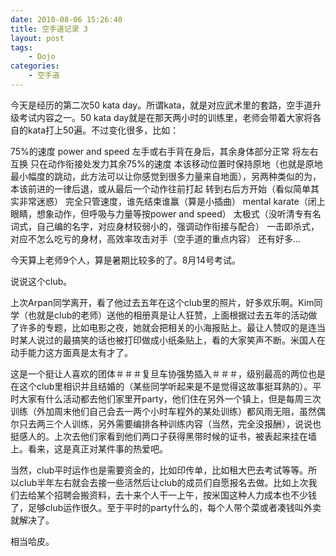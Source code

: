```yaml
---
date: 2010-08-06 15:26:40
title: 空手道记录 3
layout: post
tags:
    - Dojo
categories:
    - 空手道
---
```

今天是经历的第二次50 kata day。所谓kata，就是对应武术里的套路，空手道升级考试内容之一。50 kata day就是在那天两小时的训练里，老师会带着大家将各自的kata打上50遍。不过变化很多，比如：

75%的速度
power and speed
左手或右手背在身后，其余身体部分正常
将左右互换
只在动作衔接处发力其余75%的速度
本该移动位置时保持原地（也就是原地最小幅度的跳动，此方法可以让你感觉到很多力量来自地面），另两种类似的为，本该前进的一律后退，或从最后一个动作往前打起
转到右后方开始（看似简单其实非常迷惑）
完全只管速度，谁先结束谁赢（算是小插曲）
mental karate（闭上眼睛，想象动作，但呼吸与力量等按power and speed）
太极式（没听清专有名词式，自己编的名字，对应身材较弱小的，强调动作衔接与配合）
一击即杀式，对应不怎么吃亏的身材，高效率攻击对手（空手道的重点内容）
还有好多...


今天算上老师9个人，算是暑期比较多的了。8月14号考试。

说说这个club。

上次Arpan同学离开，看了他过去五年在这个club里的照片，好多欢乐啊。Kim同学（也就是club的老师）送他的相册真是让人狂赞，上面根据过去五年的活动做了许多的专题，比如电影之夜，她就会把相关的小海报贴上。最让人赞叹的是连当时某人说过的最搞笑的话也被打印做成小纸条贴上，看的大家笑声不断。米国人在动手能力这方面真是太有才了。

这是一个挺让人喜欢的团体＃＃＃复旦车协强势插入＃＃＃，级别最高的两位也是在这个club里相识并且结婚的（某些同学听起来是不是觉得这故事挺耳熟的）。平时大家有什么活动都去他们家里开party，他们住在另外一个镇上，但是每周三次训练（外加周末他们自己会去一两个小时车程外的某处训练）都风雨无阻，虽然偶尔只去两三个人训练，另外需要编排各种训练内容（当然，完全没报酬），说说也挺感人的。上次去他们家看到他们两口子获得黑带时候的证书，被表起来挂在墙上。看来，这是真正对某件事的热爱吧。

当然，club平时运作也是需要资金的，比如印传单，比如租大巴去考试等等。所以club半年左右就会去接一些活然后让club的成员们自愿报名去做。比如上次我们去给某个招聘会搬资料，去十来个人干一上午，按米国这种人力成本也不少钱了，足够club运作很久。至于平时的party什么的，每个人带个菜或者凑钱叫外卖就解决了。

相当哈皮。